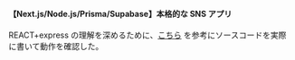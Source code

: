 #### 【Next.js/Node.js/Prisma/Supabase】本格的な SNS アプリ

REACT+express の理解を深めるために、[こちら](https://www.udemy.com/course/fullstack-sns-development/?couponCode=JPLETSLEARNNOW)
を参考にソースコードを実際に書いて動作を確認した。
